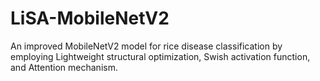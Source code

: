 # LiSA-MobileNetV2
An improved MobileNetV2 model for rice disease classification by employing Lightweight structural optimization, Swish activation function, and Attention mechanism.
